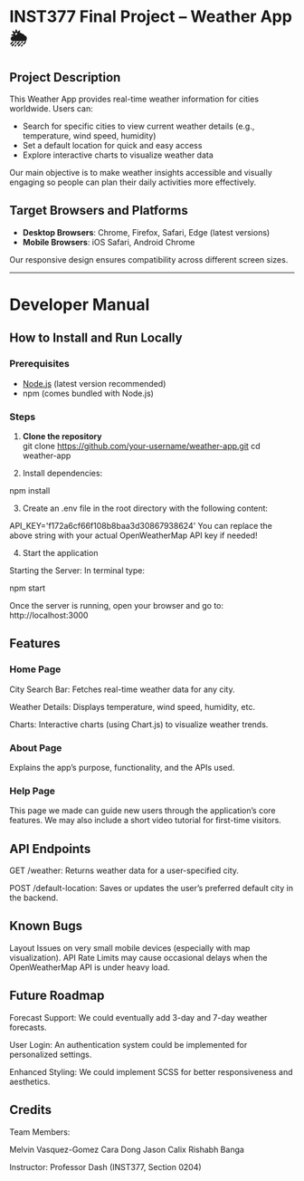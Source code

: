 # INST377 Final Project – Weather App 🌦️

## Project Description
This Weather App provides real-time weather information for cities worldwide. Users can:
- Search for specific cities to view current weather details (e.g., temperature, wind speed, humidity)
- Set a default location for quick and easy access
- Explore interactive charts to visualize weather data

Our main objective is to make weather insights accessible and visually engaging so people can plan their daily activities more effectively.

## Target Browsers and Platforms
- **Desktop Browsers**: Chrome, Firefox, Safari, Edge (latest versions)  
- **Mobile Browsers**: iOS Safari, Android Chrome  

Our responsive design ensures compatibility across different screen sizes.

---

# Developer Manual

## How to Install and Run Locally

### Prerequisites
- [Node.js](https://nodejs.org/) (latest version recommended)
- npm (comes bundled with Node.js)

### Steps
1. **Clone the repository**  
   git clone https://github.com/your-username/weather-app.git
   cd weather-app

2. Install dependencies:

npm install

3. Create an .env file in the root directory with the following content:

API_KEY='f172a6cf66f108b8baa3d30867938624'
You can replace the above string with your actual OpenWeatherMap API key if needed!

4. Start the application

Starting the Server:
In terminal type:

npm start

Once the server is running, open your browser and go to: http://localhost:3000

## Features
### Home Page

City Search Bar: Fetches real-time weather data for any city.

Weather Details: Displays temperature, wind speed, humidity, etc.

Charts: Interactive charts (using Chart.js) to visualize weather trends.

### About Page

Explains the app’s purpose, functionality, and the APIs used.

### Help Page

This page we made can guide new users through the application’s core features.
We may also include a short video tutorial for first-time visitors.

## API Endpoints
GET /weather:
Returns weather data for a user-specified city.

POST /default-location:
Saves or updates the user’s preferred default city in the backend.


## Known Bugs
Layout Issues on very small mobile devices (especially with map visualization).
API Rate Limits may cause occasional delays when the OpenWeatherMap API is under heavy load.

## Future Roadmap
Forecast Support: We could eventually add 3-day and 7-day weather forecasts.

User Login: An authentication system could be implemented for personalized settings.

Enhanced Styling: We could implement SCSS for better responsiveness and aesthetics.


## Credits
Team Members:

Melvin Vasquez-Gomez
Cara Dong
Jason Calix
Rishabh Banga

Instructor: Professor Dash (INST377, Section 0204)
